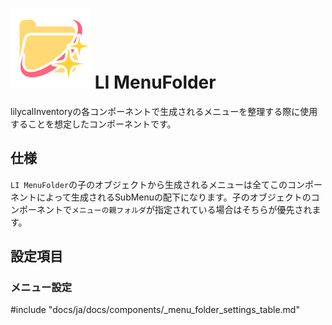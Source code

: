 # <img class="emoji" draggable="false" src="../../../public/images/LI_Script_MenuFolder.png"> LI MenuFolder

lilycalInventoryの各コンポーネントで生成されるメニューを整理する際に使用することを想定したコンポーネントです。

## 仕様

`LI MenuFolder`の子のオブジェクトから生成されるメニューは全てこのコンポーネントによって生成されるSubMenuの配下になります。子のオブジェクトのコンポーネントで`メニューの親フォルダ`が指定されている場合はそちらが優先されます。

## 設定項目

### メニュー設定

#include "docs/ja/docs/components/_menu_folder_settings_table.md"

